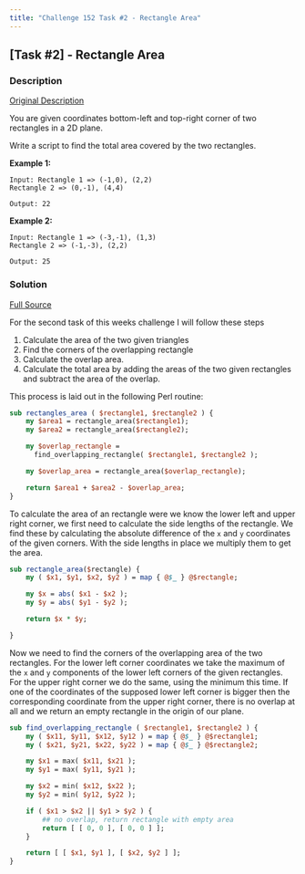 ```yaml
---
title: "Challenge 152 Task #2 - Rectangle Area"
---
```


## [Task #2] - Rectangle Area

### Description

[Original Description](https://theweeklychallenge.org/blog/perl-weekly-challenge-152/#TASK2)

You are given coordinates bottom-left and top-right corner of two rectangles in a 2D plane.

Write a script to find the total area covered by the two rectangles.

**Example 1:**

```
Input: Rectangle 1 => (-1,0), (2,2)
Rectangle 2 => (0,-1), (4,4)

Output: 22
```

**Example 2:**

```
Input: Rectangle 1 => (-3,-1), (1,3)
Rectangle 2 => (-1,-3), (2,2)

Output: 25
```

### Solution

[Full Source](https://github.com/manwar/perlweeklychallenge-club/blob/master/challenge-152/alexander-pankoff/perl/ch-2.pl)

For the second task of this weeks challenge I will follow these steps

1. Calculate the area of the two given triangles
2. Find the corners of the overlapping rectangle
3. Calculate the overlap area.
4. Calculate the total area by adding the areas of the two given rectangles and
   subtract the area of the overlap.


This process is laid out in the following Perl routine:

```perl
sub rectangles_area ( $rectangle1, $rectangle2 ) {
    my $area1 = rectangle_area($rectangle1);
    my $area2 = rectangle_area($rectangle2);

    my $overlap_rectangle =
      find_overlapping_rectangle( $rectangle1, $rectangle2 );

    my $overlap_area = rectangle_area($overlap_rectangle);

    return $area1 + $area2 - $overlap_area;
}
```

To calculate the area of an rectangle were we know the lower left and upper
right corner, we first need to calculate the side lengths of the rectangle.
We find these by calculating the absolute difference of the `x` and `y`
coordinates of the given corners. With the side lengths in place we multiply
them to get the area.

```perl
sub rectangle_area($rectangle) {
    my ( $x1, $y1, $x2, $y2 ) = map { @$_ } @$rectangle;

    my $x = abs( $x1 - $x2 );
    my $y = abs( $y1 - $y2 );

    return $x * $y;

}
```

Now we need to find the corners of the overlapping area of the two rectangles.
For the lower left corner coordinates we take the maximum of the `x` and `y`
components of the lower left corners of the given rectangles. For the upper
right corner we do the same, using the minimum this time. If one of the
coordinates of the supposed lower left corner is bigger then the corresponding
coordinate from the upper right corner, there is no overlap at all and we return
an empty rectangle in the origin of our plane.


```perl
sub find_overlapping_rectangle ( $rectangle1, $rectangle2 ) {
    my ( $x11, $y11, $x12, $y12 ) = map { @$_ } @$rectangle1;
    my ( $x21, $y21, $x22, $y22 ) = map { @$_ } @$rectangle2;

    my $x1 = max( $x11, $x21 );
    my $y1 = max( $y11, $y21 );

    my $x2 = min( $x12, $x22 );
    my $y2 = min( $y12, $y22 );

    if ( $x1 > $x2 || $y1 > $y2 ) {
        ## no overlap, return rectangle with empty area
        return [ [ 0, 0 ], [ 0, 0 ] ];
    }

    return [ [ $x1, $y1 ], [ $x2, $y2 ] ];
}
```
